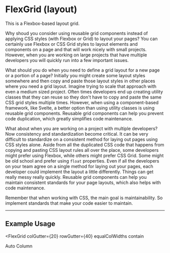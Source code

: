 <!--
  * This grid borrows ideas from W3Schools' responsive grid (https://www.w3schools.com/w3css/w3css_grid.asp) and the Carbon Components Svelte Grid (https://carbon-components-svelte.onrender.com/components/Grid).
  * I also used this article as inspiration for creating a grid component system in the first place: https://codyhouse.co/blog/post/css-grid-layout-vs-framework-grid
-->


<script lang="ts">
  import { FlexGrid, FlexRow, FlexCol, TabsContainer, TabBar, Tab, TabPanel } from "/src/components";
</script>


# FlexGrid (layout)

This is a Flexbox-based layout grid.

Why shoud you consider using reusable grid components instead of applying CSS styles (with Flexbox or Grid) to layout your pages? You can certainly use Flexbox or CSS Grid styles to layout elements and components on a page and that will work nicely with small projects. However, when you are working on large projects that have multiple developers you will quickly run into a few important issues.

What should you do when you need to define a grid layout for a new page or a portion of a page? Initially you might create some layout styles somewhere and then copy and paste those layout styles in other places where you need a grid layout. Imagine trying to scale that approach with even a medium sized project. Often times developers end up creating utility classes that they can reuse so they don't have to copy and paste the same CSS grid styles multiple times. However, when using a component-based framework, like Svelte, a better option than using utility classes is using reusable grid components. Reusable grid components can help you prevent code duplication, which greatly simplifies code maintenance.

What about when you are working on a project with multiple developers? Now consistency and standardization become critical. It can be very difficult to standardize on a consistent method for laying out pages using CSS styles alone. Aside from all the duplicated CSS code that happens from copying and pasting CSS layout rules all over the place, some developers might prefer using Flexbox, while others might prefer CSS Grid. Some might be old school and prefer using `float` properties. Even if all the developers on your team agree on a single method for laying out your pages, each developer could implement the layout a little differently. Things can get really messy really quickly. Reusable grid components can help you maintain consistent standards for your page layouts, which also helps with code maintenance. 

Remember that when working with CSS, the main goal is maintainability. So implement standards that make your code easier to maintain.

---

## Example Usage

<!-- <FlexGrid
  colPaddingY={0}
  colPaddingX={20}
  rowMarginsY={0}
  rowMarginsX={-20}
  equalColWidths
  contain
> -->
<FlexGrid
  colGutter={20}
  rowGutter={40}
  equalColWidths
  contain
>
  <FlexRow>
    <FlexCol><div class="cell red">Auto Column</div></FlexCol>
    <FlexCol><div class="cell yellow">Auto Column</div></FlexCol>
    <FlexCol><div class="cell blue">Auto Column</div></FlexCol>
    <FlexCol><div class="cell green">Auto Column<br><br>This column has more text than the other columns</div></FlexCol>
  </FlexRow>
  <FlexRow>
    <FlexCol><div class="cell red">Auto Column</div></FlexCol>
    <FlexCol><div class="cell yellow">Auto Column<br><br>This column has more text than the other columns</div></FlexCol>
    <FlexCol><div class="cell blue">Auto Column</div></FlexCol>
    <FlexCol><div class="cell green">Auto Column</div></FlexCol>
  </FlexRow>
</FlexGrid>

<br>

```svelte
<script lang="ts">
  import { FlexGrid, FlexRow, FlexCol } from "@fanny-pack-ui/svelte-kit";
</script>

<FlexGrid
  colPaddingY={0}
  colPaddingX={20}
  rowMarginsY={0}
  rowMarginsX={-20}
  equalColWidths
  contain
>
  <FlexRow>
    <FlexCol><div class="cell red">Auto Column</div></FlexCol>
    <FlexCol><div class="cell yellow">Auto Column</div></FlexCol>
    <FlexCol><div class="cell blue">Auto Column</div></FlexCol>
    <FlexCol><div class="cell green">Auto Column<br><br>This column has more text than the other columns</div></FlexCol>
  </FlexRow>
</FlexGrid>

<style>
  .cell {
    height: 100%;
    padding: 10px;
    border: 1px solid var(--white);
    color: var(--white);

    &.red {
      background-color: var(--dark-red);
    }

    &.yellow {
      background-color: var(--yellow);
      color: var(--text-color-default);
    }

    &.blue {
      background-color: var(--dark-blue);
    }

    &.green {
      background-color: var(--dark-green);
    }
  }
</style>
```

There are three components: `<FlexGrid>`, `<FlexRow>`, `<FlexCol>`. By default the column widths are not equal, but you can pass the `equalColWidths` prop to the `<FlexGrid>` component to make them be equal widths. You can also set responsive breakpoints for your columns (see below). 

<br>

## Responsive Grid

<FlexGrid
  colGutter={20}
  rowGutter={40}
>
  <FlexRow>
    <FlexCol xs={12} md={6} xl={2}><div class="cell red">1</div></FlexCol>
    <FlexCol xs={12} md={6} xl={6}><div class="cell yellow">2</div></FlexCol>
    <FlexCol xs={12} md={6} xl={2}><div class="cell blue">3</div></FlexCol>
    <FlexCol xs={12} md={6} xl={2}><div class="cell green">4</div></FlexCol>
  </FlexRow>
  <FlexRow>
    <FlexCol xs={12} md={6} xl={2}><div class="cell red">1</div></FlexCol>
    <FlexCol xs={12} md={6} xl={6}><div class="cell yellow">2</div></FlexCol>
    <FlexCol xs={12} md={6} xl={2}><div class="cell blue">3</div></FlexCol>
    <FlexCol xs={12} md={6} xl={2}><div class="cell green">4</div></FlexCol>
  </FlexRow>
</FlexGrid>

<br>

```svelte
<FlexGrid
  colPaddingX={10}
  rowMarginsX={-10}
>
  <FlexRow>
    <FlexCol xs={12} md={6} xl={2}><div class="cell red">1</div></FlexCol>
    <FlexCol xs={12} md={6} xl={6}><div class="cell yellow">2</div></FlexCol>
    <FlexCol xs={12} md={6} xl={2}><div class="cell blue">3</div></FlexCol>
    <FlexCol xs={12} md={6} xl={2}><div class="cell green">4</div></FlexCol>
  </FlexRow>
</FlexGrid>
```

This `<FlexGrid>` component uses a 12-column layout. That means that for each breakpoint any columns that exceed 12 will wrap to the next row. For example, each of the `xs` values equals `12`, so each `<FlexCol>` will take up the entire row on `xs` screens. Each of the `md` values equals `6`, so each `<FlexCol>` will take up half a row on `md` screens. You can probably do the math for how much space each `<FlexCol>` will take up on `xl` screens and above. You can also resize your screen to see how the columns layout at each of those breakpoints.

<br>

### Column Breakpoints

Fanny Pack UI uses 6 breakpoints:

* `xs`: 0px - 639px (Extra small devices - phones, 600px and smaller)
* `sm`: 640px - 767px (Small devices - portrait tablets and large phones, 601px and larger)
* `md`: 768px - 1023px (Medium devices - landscape tablets, 768px and larger)
* `lg`: 1024px - 1279px (Large devices - laptops, 993px and larger)
* `xl`: 1280px - 1535px (Extra large devices - large laptops and desktops, 1200px and larger)
* `xxl`: 1536px and larger

Just like with any other responsive design system, larger breakpoints will inherit the column values that you set on smaller breakpoints. So, for example, if you only set column values for the `xs` breakpoint, the `xxl` breakpoint will inherit those same column values.

6 breakpoints might seem like a lot to work with, but you don't have to set column values for each breakpoint. One idea you can use is to specify column values for only the `xs`, `md`, and `xl` breakpoints and then allow the other breakpoints to inherit the column values from the breakpoints that are smaller than them (e.g. `sm` will inherit from `xs`, `lg` will inherit from `md`, `xxl` will inherit from `xl`).

Note that the value ranges for each breakpoint can be changed in the `media-queries.css` file.

---

For reference, here are the viewport sizes of some common devices:

* iPhone 8: 375px wide x 667px high (portrait is `xs` range, landscape is `sm` range)
* iPad (in portrait mode): 768px wide x 1024px high (`md` range)
* iPad Pro (in portrait mode): 1024px wide x 1366px high (`lg` range)
* Macbook Pro 15": 1440px wide x 900px high (`xl` range)

<br>

### 12-column Layout
The Fanny Pack `<FlexGrid>` component uses a 12-column layout. A 12-column layout is more versatile than a 16 column layout because it allows developers to implement evenly-spaced 1-, 2-, 3-, 4-, 6-, and 12-column layouts, if necessary.

<br>

## Multiple Rows In A Grid

You can put multiple rows inside a single `<FlexGrid>` component and the `<FlexCol>` components can have different breakpoint values.

<div class="grid-wrapper">
  <FlexGrid
    colPaddingX={20}
    rowMarginsY={20}
    equalColWidths
  >
    <FlexRow>
      <FlexCol><div class="cell red">Auto Column</div></FlexCol>
      <FlexCol><div class="cell yellow">Auto Column</div></FlexCol>
      <FlexCol><div class="cell blue">Auto Column</div></FlexCol>
      <FlexCol><div class="cell green">Auto Column<br><br>This column has more text than the other columns</div></FlexCol>
    </FlexRow>
    <hr>
    <FlexRow>
      <FlexCol xs={2} md={4} xl={2}><div class="cell red">1</div></FlexCol>
      <FlexCol xs={4} md={2} xl={6}><div class="cell yellow">2</div></FlexCol>
      <FlexCol xs={4} md={4} xl={2}><div class="cell blue">3</div></FlexCol>
      <FlexCol xs={2} md={2} xl={2}><div class="cell green">4</div></FlexCol>
    </FlexRow>
  </FlexGrid>
</div>

<br>

```svelte
<div class="grid-wrapper">
  <FlexGrid
    colPaddingX={20}
    rowMarginsY={20}
    equalColWidths
  >
    <FlexRow>
      <FlexCol><div class="cell red">Auto Column</div></FlexCol>
      <FlexCol><div class="cell yellow">Auto Column</div></FlexCol>
      <FlexCol><div class="cell blue">Auto Column</div></FlexCol>
      <FlexCol><div class="cell green">Auto Column<br><br>This column has more text than the other columns</div></FlexCol>
    </FlexRow>
    <hr>
    <FlexRow>
      <FlexCol xs={2} md={4} xl={2}><div class="cell red">1</div></FlexCol>
      <FlexCol xs={4} md={2} xl={6}><div class="cell yellow">2</div></FlexCol>
      <FlexCol xs={4} md={4} xl={2}><div class="cell blue">3</div></FlexCol>
      <FlexCol xs={2} md={2} xl={2}><div class="cell green">4</div></FlexCol>
    </FlexRow>
  </FlexGrid>
</div>

<style>
  .grid-wrapper {
    border: 1px solid var(--border-color-default);
  }

  ...
</style>
```

Notice that you can even put `<hr>` element in between rows to provide some separation if you want.

<br>

## Offset columns

You can move columns up to 11 columns to the right by passing empty `<FlexCol>` components along with breakpoint props that take up the amount of space you want to offset. Then you can simply pass `<FlexCol>` components that have content.

<div class="grid-wrapper">
  <FlexGrid>
    <FlexRow>
      <FlexCol xs={3}></FlexCol>
      <FlexCol xs={3}></FlexCol>
      <FlexCol xs={3}></FlexCol>
      <FlexCol xs={3}><div class="cell blue">Column with content</div></FlexCol>
    </FlexRow>
    <FlexRow>
      <FlexCol xs={3}></FlexCol>
      <FlexCol xs={3}></FlexCol>
      <FlexCol xs={3}><div class="cell blue">Column with content</div></FlexCol>
      <FlexCol xs={3}><div class="cell blue">Column with content</div></FlexCol>
    </FlexRow>
    <FlexRow>
      <FlexCol xs={3}></FlexCol>
      <FlexCol xs={3}><div class="cell blue">Column with content</div></FlexCol>
      <FlexCol xs={3}><div class="cell blue">Column with content</div></FlexCol>
      <FlexCol xs={3}><div class="cell blue">Column with content</div></FlexCol>
    </FlexRow>
    <FlexRow>
      <FlexCol xs={3}><div class="cell blue">Column with content</div></FlexCol>
      <FlexCol xs={3}><div class="cell blue">Column with content</div></FlexCol>
      <FlexCol xs={3}><div class="cell blue">Column with content</div></FlexCol>
      <FlexCol xs={3}><div class="cell blue">Column with content</div></FlexCol>
    </FlexRow>
  </FlexGrid>
</div>

<br>

```svelte
<div class="grid-wrapper">
  <FlexGrid>
    <FlexRow>
      <FlexCol xs={3}></FlexCol>
      <FlexCol xs={3}></FlexCol>
      <FlexCol xs={3}></FlexCol>
      <FlexCol xs={3}><div class="cell blue">Column with content</div></FlexCol>
    </FlexRow>
    <FlexRow>
      <FlexCol xs={3}></FlexCol>
      <FlexCol xs={3}></FlexCol>
      <FlexCol xs={3}><div class="cell blue">Column with content</div></FlexCol>
      <FlexCol xs={3}><div class="cell blue">Column with content</div></FlexCol>
    </FlexRow>
    <FlexRow>
      <FlexCol xs={3}></FlexCol>
      <FlexCol xs={3}><div class="cell blue">Column with content</div></FlexCol>
      <FlexCol xs={3}><div class="cell blue">Column with content</div></FlexCol>
      <FlexCol xs={3}><div class="cell blue">Column with content</div></FlexCol>
    </FlexRow>
    <FlexRow>
      <FlexCol xs={3}><div class="cell blue">Column with content</div></FlexCol>
      <FlexCol xs={3}><div class="cell blue">Column with content</div></FlexCol>
      <FlexCol xs={3}><div class="cell blue">Column with content</div></FlexCol>
      <FlexCol xs={3}><div class="cell blue">Column with content</div></FlexCol>
    </FlexRow>
  </FlexGrid>
</div>
```

<hr>

## Props

<TabsContainer>
  <TabBar>
    <Tab>FlexGrid</Tab>
    <Tab>FlexCol</Tab>
  </TabBar>

  <TabPanel>
    <h2>FlexGrid</h2>

    <!-- See the comment in the Tabs component props for an explanation of these empty divs. -->
    <div></div>

    | Prop name | Type | Possible values | Default value | Description |
    | --------- | ---- | --------------- | ------------- | ----------- |
    | `rowMarginsY` | `number` | Any number | `0` | This stands for "row margins y-axis". This will provide top and bottom margins for each `<FlexRow>` in a `<FlexGrid>`. |
    | `rowMarginsX` | `number` | Any number | `0` | This stands for "row margins x-axis". This will provide left and right margins for each `<FlexRow>` in a `<FlexGrid>`. |
    | `colPaddingY` | `number` | Any number | `0` | This stands for "column padding y-axis". This will provide top and bottom padding for each `<FlexCol>` in a `<FlexGrid>`. So this essentially provides top and bottom padding for each cell in a `<FlexGrid>`.
    | `colPaddingX` | `number` | Any number | `0` | This stands for "column padding x-axis". This will provide left and right padding for each `<FlexCol>` in a `<FlexGrid>`. So this essentially provides left and right padding for each cell in a `<FlexGrid>`.
    | `equalColWidths` | `boolean` | `true`, `false` | `false` | If you do not set any column breakpoint values, then the widths of each column will be auto calculated based on the content in each column. However, if you want the column widths to be equal, then you can pass the `equalColWidths` prop to the `<FlexGrid>` component. NOTE: The column breakpoint values will override the `equalColWidths` prop if both are set. |
    | `contain` | `boolean` | `true`, `false` | `false` | The `<FlexGrid>` component references the `.fp-container` class from the `layout.css` utility classes file. The `.fp-container` class sets the `max-width` of an element to `--width-lg` and it centers the content. So if you pass the `contain` prop to a `<FlexGrid>` component, then the content within that `<FlexGrid>` will not spread any wider across the screen than the `--width-lg` value. |
  </TabPanel>

  <TabPanel>
    <h2>FlexCol</h2>

    <div></div>

    | Prop name | Type | Possible values | Default value | Description |
    | --------- | ---- | --------------- | ------------- | ----------- |
    | `xs`, `sm`, `md`, `lg`, `xl`, `xxl` | `number` | Any number | `0` | Each of these props represents a breakpoint. You can specify the width of each `<FlexCol>` component for the `xs`, `sm`, `md`, `lg`, `xl`, and/or `xxl` breakpoints. Values can be from `1` to `12`.<br><br>This `<FlexGrid>` component uses a 12-column layout. That means that for each breakpoint any columns that exceed 12 will wrap to the next row. See the "Responsive Grid" section above for an explanation and an example of how this works. |
  </TabPanel>
</TabsContainer>


<style>
  .grid-wrapper {
    border: 1px solid var(--border-color-default);
  }

  .cell {
    height: 100%;
    /* padding: 10px; */
    /* border: 1px solid var(--white); */
    color: var(--white);

    &.red {
      background-color: var(--dark-red);
    }

    &.yellow {
      background-color: var(--yellow);
      color: var(--text-color-default);
    }

    &.blue {
      background-color: var(--dark-blue);
    }

    &.green {
      background-color: var(--dark-green);
    }
  }
</style>
